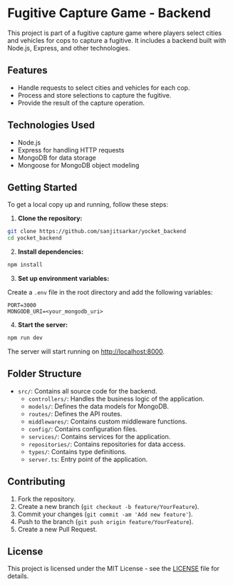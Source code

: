 # Fugitive Capture Game - Backend

This project is part of a fugitive capture game where players select cities and vehicles for cops to capture a fugitive. It includes a backend built with Node.js, Express, and other technologies.

## Features

- Handle requests to select cities and vehicles for each cop.
- Process and store selections to capture the fugitive.
- Provide the result of the capture operation.

## Technologies Used

- Node.js
- Express for handling HTTP requests
- MongoDB for data storage
- Mongoose for MongoDB object modeling

## Getting Started

To get a local copy up and running, follow these steps:

1. **Clone the repository:**

```bash
git clone https://github.com/sanjitsarkar/yocket_backend
cd yocket_backend
```

2. **Install dependencies:**

```bash
npm install
```

3. **Set up environment variables:**

Create a `.env` file in the root directory and add the following variables:

```plaintext
PORT=3000
MONGODB_URI=<your_mongodb_uri>
```

4. **Start the server:**

```bash
npm run dev
```

The server will start running on [http://localhost:8000](http://localhost:8000).

## Folder Structure

- `src/`: Contains all source code for the backend.
  - `controllers/`: Handles the business logic of the application.
  - `models/`: Defines the data models for MongoDB.
  - `routes/`: Defines the API routes.
  - `middlewares/`: Contains custom middleware functions.
  - `config/`: Contains configuration files.
  - `services/`: Contains services for the application.
  - `repositories/`: Contains repositories for data access.
  - `types/`: Contains type definitions.
  - `server.ts`: Entry point of the application.

## Contributing

1. Fork the repository.
2. Create a new branch (`git checkout -b feature/YourFeature`).
3. Commit your changes (`git commit -am 'Add new feature'`).
4. Push to the branch (`git push origin feature/YourFeature`).
5. Create a new Pull Request.

## License

This project is licensed under the MIT License - see the [LICENSE](./LICENSE) file for details.
